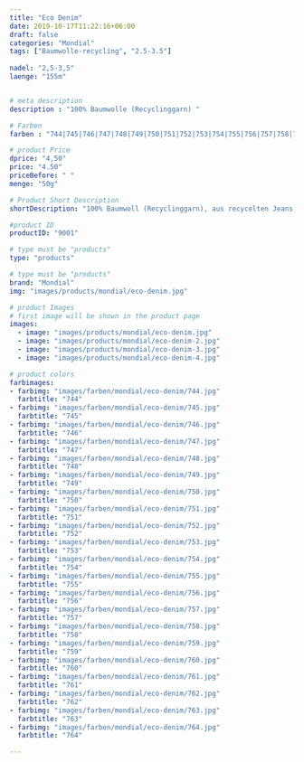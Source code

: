 ```yaml
---
title: "Eco Denim"
date: 2019-10-17T11:22:16+06:00
draft: false
categories: "Mondial"
tags: ["Baumwolle-recycling", "2.5-3.5"]
 
nadel: "2,5-3,5" 
laenge: "155m"	


# meta description
description : "100% Baumwolle (Recyclinggarn) "

# Farben
farben : "744|745|746|747|748|749|750|751|752|753|754|755|756|757|758|759|760|761|762|763|764"

# product Price
dprice: "4,50"
price: "4.50"
priceBefore: " "
menge: "50g"

# Product Short Description
shortDescription: "100% Baumwoll (Recyclinggarn), aus recycelten Jeans, klasse Griff"

#product ID
productID: "9001"

# type must be "products"
type: "products"

# type must be "products"
brand: "Mondial"
img: "images/products/mondial/eco-denim.jpg"   

# product Images
# first image will be shown in the product page
images:
  - image: "images/products/mondial/eco-denim.jpg"
  - image: "images/products/mondial/eco-denim-2.jpg"
  - image: "images/products/mondial/eco-denim-3.jpg"
  - image: "images/products/mondial/eco-denim-4.jpg"

# product colors
farbimages:
- farbimg: "images/farben/mondial/eco-denim/744.jpg"	
  farbtitle: "744"
- farbimg: "images/farben/mondial/eco-denim/745.jpg"	
  farbtitle: "745"
- farbimg: "images/farben/mondial/eco-denim/746.jpg"	
  farbtitle: "746"
- farbimg: "images/farben/mondial/eco-denim/747.jpg"	
  farbtitle: "747"
- farbimg: "images/farben/mondial/eco-denim/748.jpg"	
  farbtitle: "748"
- farbimg: "images/farben/mondial/eco-denim/749.jpg"	
  farbtitle: "749"
- farbimg: "images/farben/mondial/eco-denim/750.jpg"	
  farbtitle: "750"
- farbimg: "images/farben/mondial/eco-denim/751.jpg"	
  farbtitle: "751"
- farbimg: "images/farben/mondial/eco-denim/752.jpg"	
  farbtitle: "752"
- farbimg: "images/farben/mondial/eco-denim/753.jpg"	
  farbtitle: "753"
- farbimg: "images/farben/mondial/eco-denim/754.jpg"	
  farbtitle: "754"
- farbimg: "images/farben/mondial/eco-denim/755.jpg"	
  farbtitle: "755"
- farbimg: "images/farben/mondial/eco-denim/756.jpg"	
  farbtitle: "756"
- farbimg: "images/farben/mondial/eco-denim/757.jpg"	
  farbtitle: "757"
- farbimg: "images/farben/mondial/eco-denim/758.jpg"	
  farbtitle: "758"
- farbimg: "images/farben/mondial/eco-denim/759.jpg"	
  farbtitle: "759"
- farbimg: "images/farben/mondial/eco-denim/760.jpg"	
  farbtitle: "760"
- farbimg: "images/farben/mondial/eco-denim/761.jpg"	
  farbtitle: "761"
- farbimg: "images/farben/mondial/eco-denim/762.jpg"	
  farbtitle: "762"
- farbimg: "images/farben/mondial/eco-denim/763.jpg"	
  farbtitle: "763"
- farbimg: "images/farben/mondial/eco-denim/764.jpg"	
  farbtitle: "764"

---
```



